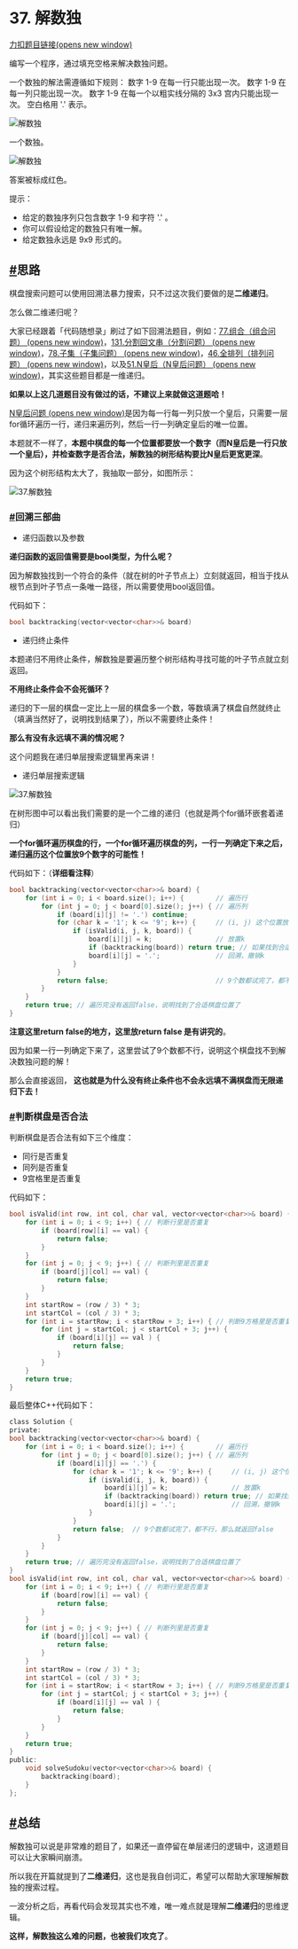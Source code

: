 # 37. 解数独

[力扣题目链接(opens new window)](https://leetcode.cn/problems/sudoku-solver/)

编写一个程序，通过填充空格来解决数独问题。

一个数独的解法需遵循如下规则： 数字 1-9 在每一行只能出现一次。 数字 1-9 在每一列只能出现一次。 数字 1-9 在每一个以粗实线分隔的 3x3 宫内只能出现一次。 空白格用 '.' 表示。

![解数独](https://code-thinking-1253855093.file.myqcloud.com/pics/202011171912586.png)

一个数独。

![解数独](https://code-thinking-1253855093.file.myqcloud.com/pics/20201117191340669.png)

答案被标成红色。

提示：

- 给定的数独序列只包含数字 1-9 和字符 '.' 。
- 你可以假设给定的数独只有唯一解。
- 给定数独永远是 9x9 形式的。
## [#](https://www.programmercarl.com/0037.%E8%A7%A3%E6%95%B0%E7%8B%AC.html#%E6%80%9D%E8%B7%AF)思路

棋盘搜索问题可以使用回溯法暴力搜索，只不过这次我们要做的是**二维递归**。

怎么做二维递归呢？

大家已经跟着「代码随想录」刷过了如下回溯法题目，例如：[77.组合（组合问题） (opens new window)](https://programmercarl.com/0077.%E7%BB%84%E5%90%88.html)，[131.分割回文串（分割问题） (opens new window)](https://programmercarl.com/0131.%E5%88%86%E5%89%B2%E5%9B%9E%E6%96%87%E4%B8%B2.html)，[78.子集（子集问题） (opens new window)](https://programmercarl.com/0078.%E5%AD%90%E9%9B%86.html)，[46.全排列（排列问题） (opens new window)](https://programmercarl.com/0046.%E5%85%A8%E6%8E%92%E5%88%97.html)，以及[51.N皇后（N皇后问题） (opens new window)](https://programmercarl.com/0051.N%E7%9A%87%E5%90%8E.html)，其实这些题目都是一维递归。

**如果以上这几道题目没有做过的话，不建议上来就做这道题哈！**

[N皇后问题 (opens new window)](https://programmercarl.com/0051.N%E7%9A%87%E5%90%8E.html)是因为每一行每一列只放一个皇后，只需要一层for循环遍历一行，递归来遍历列，然后一行一列确定皇后的唯一位置。

本题就不一样了，**本题中棋盘的每一个位置都要放一个数字（而N皇后是一行只放一个皇后），并检查数字是否合法，解数独的树形结构要比N皇后更宽更深**。

因为这个树形结构太大了，我抽取一部分，如图所示：

![37.解数独](https://code-thinking-1253855093.file.myqcloud.com/pics/2020111720451790-20230310131816104.png)

### [#](https://www.programmercarl.com/0037.%E8%A7%A3%E6%95%B0%E7%8B%AC.html#%E5%9B%9E%E6%BA%AF%E4%B8%89%E9%83%A8%E6%9B%B2)回溯三部曲

- 递归函数以及参数

**递归函数的返回值需要是bool类型，为什么呢？**

因为解数独找到一个符合的条件（就在树的叶子节点上）立刻就返回，相当于找从根节点到叶子节点一条唯一路径，所以需要使用bool返回值。

代码如下：

```c
bool backtracking(vector<vector<char>>& board)
```

- 递归终止条件

本题递归不用终止条件，解数独是要遍历整个树形结构寻找可能的叶子节点就立刻返回。

**不用终止条件会不会死循环？**

递归的下一层的棋盘一定比上一层的棋盘多一个数，等数填满了棋盘自然就终止（填满当然好了，说明找到结果了），所以不需要终止条件！

**那么有没有永远填不满的情况呢？**

这个问题我在递归单层搜索逻辑里再来讲！

- 递归单层搜索逻辑

![37.解数独](https://code-thinking-1253855093.file.myqcloud.com/pics/2020111720451790-20230310131822254.png)

在树形图中可以看出我们需要的是一个二维的递归（也就是两个for循环嵌套着递归）

**一个for循环遍历棋盘的行，一个for循环遍历棋盘的列，一行一列确定下来之后，递归遍历这个位置放9个数字的可能性！**

代码如下：（**详细看注释**）

```c
bool backtracking(vector<vector<char>>& board) {
    for (int i = 0; i < board.size(); i++) {        // 遍历行
        for (int j = 0; j < board[0].size(); j++) { // 遍历列
            if (board[i][j] != '.') continue;
            for (char k = '1'; k <= '9'; k++) {     // (i, j) 这个位置放k是否合适
                if (isValid(i, j, k, board)) {
                    board[i][j] = k;                // 放置k
                    if (backtracking(board)) return true; // 如果找到合适一组立刻返回
                    board[i][j] = '.';              // 回溯，撤销k
                }
            }
            return false;                           // 9个数都试完了，都不行，那么就返回false
        }
    }
    return true; // 遍历完没有返回false，说明找到了合适棋盘位置了
}
```

**注意这里return false的地方，这里放return false 是有讲究的**。

因为如果一行一列确定下来了，这里尝试了9个数都不行，说明这个棋盘找不到解决数独问题的解！

那么会直接返回， **这也就是为什么没有终止条件也不会永远填不满棋盘而无限递归下去！**

### [#](https://www.programmercarl.com/0037.%E8%A7%A3%E6%95%B0%E7%8B%AC.html#%E5%88%A4%E6%96%AD%E6%A3%8B%E7%9B%98%E6%98%AF%E5%90%A6%E5%90%88%E6%B3%95)判断棋盘是否合法

判断棋盘是否合法有如下三个维度：

- 同行是否重复
- 同列是否重复
- 9宫格里是否重复

代码如下：

```c
bool isValid(int row, int col, char val, vector<vector<char>>& board) {
    for (int i = 0; i < 9; i++) { // 判断行里是否重复
        if (board[row][i] == val) {
            return false;
        }
    }
    for (int j = 0; j < 9; j++) { // 判断列里是否重复
        if (board[j][col] == val) {
            return false;
        }
    }
    int startRow = (row / 3) * 3;
    int startCol = (col / 3) * 3;
    for (int i = startRow; i < startRow + 3; i++) { // 判断9方格里是否重复
        for (int j = startCol; j < startCol + 3; j++) {
            if (board[i][j] == val ) {
                return false;
            }
        }
    }
    return true;
}
```

最后整体C++代码如下：

```c
class Solution {
private:
bool backtracking(vector<vector<char>>& board) {
    for (int i = 0; i < board.size(); i++) {        // 遍历行
        for (int j = 0; j < board[0].size(); j++) { // 遍历列
            if (board[i][j] == '.') {
                for (char k = '1'; k <= '9'; k++) {     // (i, j) 这个位置放k是否合适
                    if (isValid(i, j, k, board)) {
                        board[i][j] = k;                // 放置k
                        if (backtracking(board)) return true; // 如果找到合适一组立刻返回
                        board[i][j] = '.';              // 回溯，撤销k
                    }
                }
                return false;  // 9个数都试完了，都不行，那么就返回false
            }
        }
    }
    return true; // 遍历完没有返回false，说明找到了合适棋盘位置了
}
bool isValid(int row, int col, char val, vector<vector<char>>& board) {
    for (int i = 0; i < 9; i++) { // 判断行里是否重复
        if (board[row][i] == val) {
            return false;
        }
    }
    for (int j = 0; j < 9; j++) { // 判断列里是否重复
        if (board[j][col] == val) {
            return false;
        }
    }
    int startRow = (row / 3) * 3;
    int startCol = (col / 3) * 3;
    for (int i = startRow; i < startRow + 3; i++) { // 判断9方格里是否重复
        for (int j = startCol; j < startCol + 3; j++) {
            if (board[i][j] == val ) {
                return false;
            }
        }
    }
    return true;
}
public:
    void solveSudoku(vector<vector<char>>& board) {
        backtracking(board);
    }
};

```
## [#](https://www.programmercarl.com/0037.%E8%A7%A3%E6%95%B0%E7%8B%AC.html#%E6%80%BB%E7%BB%93)总结

解数独可以说是非常难的题目了，如果还一直停留在单层递归的逻辑中，这道题目可以让大家瞬间崩溃。

所以我在开篇就提到了**二维递归**，这也是我自创词汇，希望可以帮助大家理解解数独的搜索过程。

一波分析之后，再看代码会发现其实也不难，唯一难点就是理解**二维递归**的思维逻辑。

**这样，解数独这么难的问题，也被我们攻克了**。